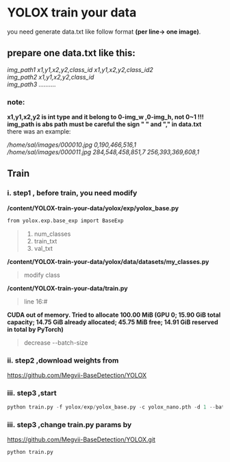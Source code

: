 # YOLOX train your data

you need generate data.txt like follow format **(per line-> one image)**.

## **prepare one data.txt like this:**

*img_path1 x1,y1,x2,y2,class_id x1,y1,x2,y2,class_id2*  
*img_path2 x1,y1,x2,y2,class_id*  
*img_path3 ..........*  

### **note:**

**x1,y1,x2,y2 is int type and it belong to 0-img_w ,0-img_h, not 0~1 !!!**  
**img_path is abs path**
**must be careful the sign " " and "," in data.txt**  
there was an example:

*/home/sal/images/000010.jpg 0,190,466,516,1*  
*/home/sal/images/000011.jpg 284,548,458,851,7 256,393,369,608,1*  

## **Train**

### i. step1 , before train, you need modify
**/content/YOLOX-train-your-data/yolox/exp/yolox_base.py**
```python
from yolox.exp.base_exp import BaseExp
```
> 1. num_classes
> 2. train_txt
> 3. val_txt

**/content/YOLOX-train-your-data/yolox/data/datasets/my_classes.py**
> modify class

**/content/YOLOX-train-your-data/train.py**
> line 16:#

**CUDA out of memory. Tried to allocate 100.00 MiB (GPU 0; 15.90 GiB total capacity; 14.75 GiB already allocated; 45.75 MiB free; 14.91 GiB reserved in total by PyTorch)**
> decrease --batch-size

### ii. step2 ,download weights from
https://github.com/Megvii-BaseDetection/YOLOX

### iii. step3 ,start

```python
python train.py -f yolox/exp/yolox_base.py -c yolox_nano.pth -d 1 --batch-size 8
```

### iii. step3 ,change train.py params by
https://github.com/Megvii-BaseDetection/YOLOX.git

```python
python train.py
```
